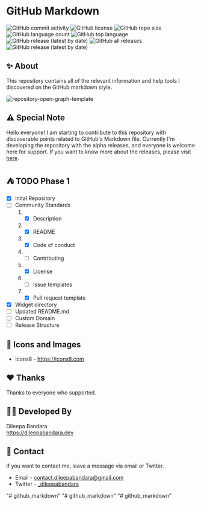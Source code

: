 # GitHub Markdown
![GitHub commit activity](https://img.shields.io/github/commit-activity/m/dileepabandara/github-markdown?color=success&label=commits)
![GitHub license](https://img.shields.io/github/license/dileepabandara/github-markdown?color=yellow&style=flat)
![GitHub repo size](https://img.shields.io/github/repo-size/dileepabandara/github-markdown?color=purple&label=repository%20size)
![GitHub language count](https://img.shields.io/github/languages/count/dileepabandara/github-markdown?style=flat&color=blue)
![GitHub top language](https://img.shields.io/github/languages/top/dileepabandara/github-markdown?color=blue)
![GitHub release (latest by date)](https://img.shields.io/github/v/release/dileepabandara/github-markdown?style=flat&color=red)
![GitHub all releases](https://img.shields.io/github/downloads/dileepabandara/github-markdown/total?style=flat)
![GitHub release (latest by date)](https://img.shields.io/github/downloads/dileepabandara/github-markdown/v0.0.1-alpha/total?style=flat)

## ✨ About
This repository contains all of the relevant information and help tools I discovered on the GitHub markdown style.

![repository-open-graph-template](https://user-images.githubusercontent.com/80202913/190890337-17bea174-a767-409a-ae6d-174852cbf22a.png)

## ⚠️ Special Note
Hello everyone! I am starting to contribute to this repository with discoverable points related to GitHub's Markdown file. Currently I'm developing the repository with the alpha releases, and everyone is welcome here for support. If you want to know more about the releases, please visit [here](https://github.com/dileepabandara/github-markdown/releases).

## ⛺ TODO Phase 1

- [x] Inital Repository
- [ ] Community Standards
  1. - [x] Description
  2. - [x] README
  3. - [x] Code of conduct
  4. - [ ] Contributing
  5. - [x] License
  6. - [ ] Issue templates
  7. - [x] Pull request template
- [x] Widget directory
- [ ] Updated README.md
- [ ] Custom Domain
- [ ] Release Structure

## 📸 Icons and Images
- Icons8 - https://icons8.com

## ❤️ Thanks
Thanks to everyone who supported.

## 👨‍💻 Developed By
Dileepa Bandara  
<https://dileepabandara.dev> 

## 💬 Contact
If you want to contact me, leave a message via email or Twitter.
- Email - <contact.dileepabandara@gmail.com>
- Twitter - [_dileepabandara](https://twitter.com/_dileepabandara)
  
"# github_markdown" 
"# github_markdown" 
"# github_markdown" 
